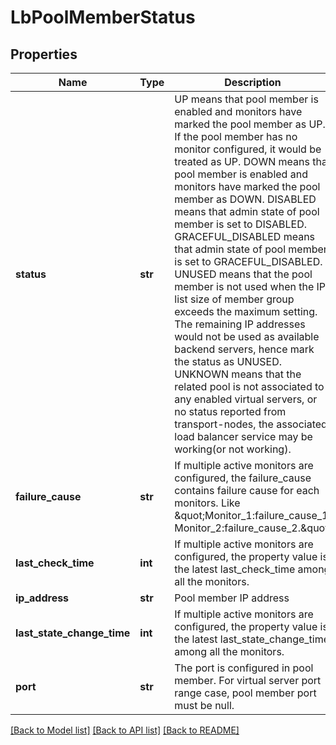 # LbPoolMemberStatus

## Properties
Name | Type | Description | Notes
------------ | ------------- | ------------- | -------------
**status** | **str** | UP means that pool member is enabled and monitors have marked the pool member as UP. If the pool member has no monitor configured, it would be treated as UP. DOWN means that pool member is enabled and monitors have marked the pool member as DOWN. DISABLED means that admin state of pool member is set to DISABLED. GRACEFUL_DISABLED means that admin state of pool member is set to GRACEFUL_DISABLED. UNUSED means that the pool member is not used when the IP list size of member group exceeds the maximum setting. The remaining IP addresses would not be used as available backend servers, hence mark the status as UNUSED. UNKNOWN means that the related pool is not associated to any enabled virtual servers, or no status reported from transport-nodes, the associated load balancer service may be working(or not working).  | 
**failure_cause** | **str** | If multiple active monitors are configured, the failure_cause contains failure cause for each monitors. Like \&quot;Monitor_1:failure_cause_1. Monitor_2:failure_cause_2.\&quot;  | [optional] 
**last_check_time** | **int** | If multiple active monitors are configured, the property value is the latest last_check_time among all the monitors.  | [optional] 
**ip_address** | **str** | Pool member IP address | 
**last_state_change_time** | **int** | If multiple active monitors are configured, the property value is the latest last_state_change_time among all the monitors.  | [optional] 
**port** | **str** | The port is configured in pool member. For virtual server port range case, pool member port must be null.  | [optional] 

[[Back to Model list]](../README.md#documentation-for-models) [[Back to API list]](../README.md#documentation-for-api-endpoints) [[Back to README]](../README.md)

